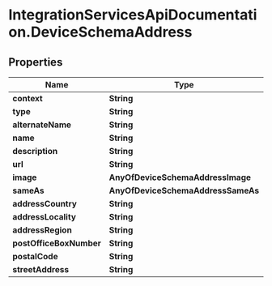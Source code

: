 # IntegrationServicesApiDocumentation.DeviceSchemaAddress

## Properties
Name | Type | Description | Notes
------------ | ------------- | ------------- | -------------
**context** | **String** |  | [optional] 
**type** | **String** |  | [optional] 
**alternateName** | **String** |  | [optional] 
**name** | **String** |  | [optional] 
**description** | **String** |  | [optional] 
**url** | **String** |  | [optional] 
**image** | **AnyOfDeviceSchemaAddressImage** |  | [optional] 
**sameAs** | **AnyOfDeviceSchemaAddressSameAs** |  | [optional] 
**addressCountry** | **String** |  | [optional] 
**addressLocality** | **String** |  | [optional] 
**addressRegion** | **String** |  | [optional] 
**postOfficeBoxNumber** | **String** |  | [optional] 
**postalCode** | **String** |  | [optional] 
**streetAddress** | **String** |  | [optional] 
